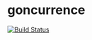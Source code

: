 # goncurrence

[![Build Status](https://travis-ci.org/sk88ks/goncurrence.svg?branch=master)](https://travis-ci.org/sk88ks/goncurrence)

